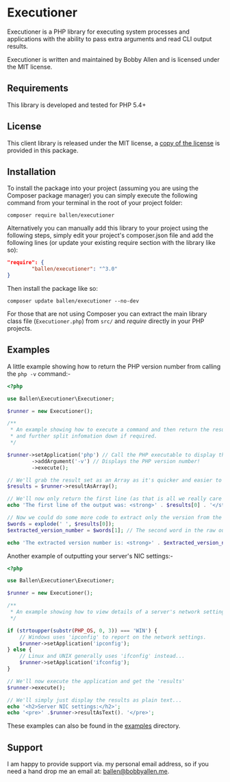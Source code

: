 Executioner
===========

Executioner is a PHP library for executing system processes and applications with the ability to pass extra arguments and read CLI output results.

Executioner is written and maintained by Bobby Allen and is licensed under the MIT license.

Requirements
------------

This library is developed and tested for PHP 5.4+

License
-------

This client library is released under the MIT license, a [copy of the license](https://github.com/bobsta63/executioner/blob/master/LICENSE) is provided in this package.

Installation
------------

To install the package into your project (assuming you are using the Composer package manager) you can simply execute the following command from your terminal in the root of your project folder:

```composer require ballen/executioner```

Alternatively you can manually add this library to your project using the following steps, simply edit your project's composer.json file and add the following lines (or update your existing require section with the library like so):

```json
"require": {
        "ballen/executioner": "^3.0"
}
```

Then install the package like so:

```composer update ballen/executioner --no-dev```

For those that are not using Composer you can extract the main library class file (``Executioner.php``) from ``src/`` and *require* directly in your PHP projects.

Examples
--------

A little example showing how to return the PHP version number from calling the ``php -v`` command:-

```php
<?php

use Ballen\Executioner\Executioner;

$runner = new Executioner();

/**
 * An example showing how to execute a command and then return the result as an array
 * and further split infomation down if required.
 */

$runner->setApplication('php') // Call the PHP executable to display the version infomation.
        ->addArgument('-v') // Displays the PHP version number!
        ->execute();

// We'll grab the result set as an Array as it's quicker and easier to then just grab the first line (1st element of the array)
$results = $runner->resultAsArray();

// We'll now only return the first line (as that is all we really care about, the other ouputted lines are just copyright info etc.)
echo 'The first line of the output was: <strong>' . $results[0] . '</strong><br>';

// Now we could do some more code to extract only the version from the first line and then just show that!
$words = explode(' ', $results[0]);
$extracted_version_number = $words[1]; // The second word in the raw outputted line should be the version number :)

echo 'The extracted version number is: <strong>' . $extracted_version_number . '</strong><br>';
```

Another example of outputting your server's NIC settings:-

```php
<?php 

use Ballen\Executioner\Executioner;

$runner = new Executioner();

/**
 * An example showing how to view details of a server's network settings eg. ifconfig/ipconfig
 */

if (strtoupper(substr(PHP_OS, 0, 3)) === 'WIN') {
    // Windows uses 'ipconfig' to report on the network settings.
    $runner->setApplication('ipconfig');
} else {
    // Linux and UNIX generally uses 'ifconfig' instead...
    $runner->setApplication('ifconfig');
}

// We'll now execute the application and get the 'results'
$runner->execute();

// We'll simply just display the results as plain text...
echo '<h2>Server NIC settings:</h2>';
echo '<pre>' .$runner->resultAsText(). '</pre>';
```

These examples can also be found in the [examples](examples) directory.

Support
-------

I am happy to provide support via. my personal email address, so if you need a hand drop me an email at: [ballen@bobbyallen.me]().